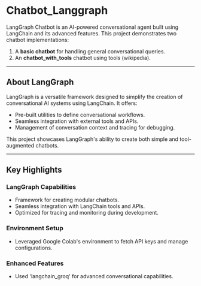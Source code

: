 # Chatbot_Langgraph

LangGraph Chatbot is an AI-powered conversational agent built using LangChain and its advanced features. This project demonstrates two chatbot implementations:  
1. A **basic chatbot** for handling general conversational queries.  
2. An **chatbot_with_tools** chatbot using tools (wikipedia).

---

## About LangGraph

LangGraph is a versatile framework designed to simplify the creation of conversational AI systems using LangChain. It offers:  
- Pre-built utilities to define conversational workflows.  
- Seamless integration with external tools and APIs.  
- Management of conversation context and tracing for debugging.  

This project showcases LangGraph's ability to create both simple and tool-augmented chatbots.

---

## Key Highlights

### LangGraph Capabilities
- Framework for creating modular chatbots.
- Seamless integration with LangChain tools and APIs.
- Optimized for tracing and monitoring during development.

### Environment Setup
- Leveraged Google Colab's environment to fetch API keys and manage configurations.

### Enhanced Features
- Used 'langchain_groq' for advanced conversational capabilities.
